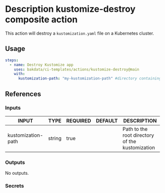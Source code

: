# Description kustomize-destroy composite action

This action will destroy a `kustomization.yaml` file on a Kubernetes cluster.

## Usage

```yaml
steps:
  - name: Destroy Kustomize app
    uses: bakdata/ci-templates/actions/kustomize-destroy@main
    with:
      kustomization-path: "my-kustomization-path" #directory containing my kustomization file
```

## References

### Inputs

<!-- AUTO-DOC-INPUT:START - Do not remove or modify this section -->

| INPUT              | TYPE   | REQUIRED | DEFAULT | DESCRIPTION                                     |
| ------------------ | ------ | -------- | ------- | ----------------------------------------------- |
| kustomization-path | string | true     |         | Path to the root directory of the kustomization |

<!-- AUTO-DOC-INPUT:END -->

### Outputs

<!-- AUTO-DOC-OUTPUT:START - Do not remove or modify this section -->

No outputs.

<!-- AUTO-DOC-OUTPUT:END -->

### Secrets
